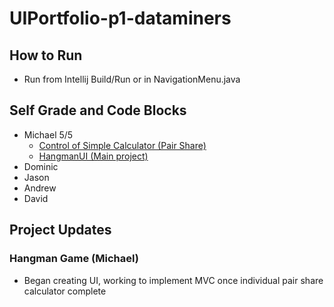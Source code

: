 # UIPortfolio-p1-dataminers
## How to Run
* Run from Intellij Build/Run or in NavigationMenu.java
## Self Grade and Code Blocks
* Michael 5/5 
  * <a href="https://github.com/mhayescs19/pegg-hayes-calculator-p1-dataminers/blob/master/src/view_control/CalculatorConsole.java">Control of Simple Calculator (Pair Share)</a> 
  * <a href="https://github.com/mhayescs19/UIPortfolio-p1-dataminers/blob/hangman/src/view_control/HangmanUI.java">HangmanUI (Main project)</a> 
* Dominic
* Jason
* Andrew
* David
## Project Updates
### Hangman Game (Michael)
* Began creating UI, working to implement MVC once individual pair share calculator complete
